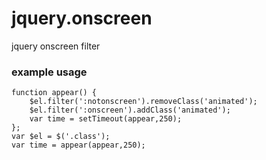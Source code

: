 # jquery.onscreen

jquery onscreen filter

### example usage 

```
function appear() {
    $el.filter(':notonscreen').removeClass('animated'); 
    $el.filter(':onscreen').addClass('animated');
    var time = setTimeout(appear,250);
};
var $el = $('.class');
var time = appear(appear,250);

```